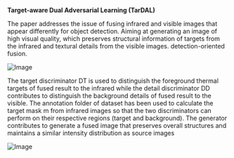 **Target-aware Dual Adversarial Learning (TarDAL)**

The paper addresses the issue of fusing infrared and visible images that appear differently for object detection. Aiming at generating an image of high visual quality, which preserves structural information of targets from the infrared and textural details from the visible images. detection-oriented fusion.

![Image](https://user-images.githubusercontent.com/117992631/219347521-ee15413c-4f02-4d37-89b1-d2e5c1244ea0.png)

The target discriminator DT is used to distinguish the foreground thermal targets of fused result to the infrared while the detail discriminator DD contributes to distinguish the background details of fused result to the visible.
The annotation folder of dataset has been used to calculate the target mask m from infrared images so that the two discriminators can perform on their respective regions (target and background).
The generator contributes to generate a fused image that preserves overall structures and maintains a similar intensity distribution as source images



![Image](https://user-images.githubusercontent.com/117992631/219347606-0c04c785-154e-440e-8407-d5df4a7a95d6.png)
